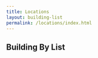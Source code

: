 ```yaml
---
title: Locations
layout: building-list
permalink: /locations/index.html
---
```


## Building By List

